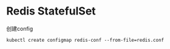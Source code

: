 # Redis StatefulSet

创建config

```shell
kubectl create configmap redis-conf --from-file=redis.conf
```